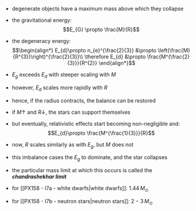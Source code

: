 - degenerate objects have a maximum mass above which they collapse
- the gravitational energy: $$E_{G} \propto \frac{M}{R}$$
- the degeneracy energy: $$\begin{align*}
	E_{d}\propto n_{e}^{\frac{2}{3}} &\propto \left(\frac{M}{R^{3}}\right)^{\frac{2}{3}}\\
	\therefore E_{d} &\propto \frac{M^{\frac{2}{3}}}{R^{2}}
\end{align*}$$
- $E_{g}$ exceeds $E_{d}$ with steeper scaling with $M$
- however, $E_{d}$ scales more rapidly with $R$
- hence, if the radius contracts, the balance can be restored

- if $M\uparrow$ and $R\downarrow$, the stars can support themselves
- but eventually, relativistic effects start becoming non-negligible and: $$E_{d}\propto \frac{M^{\frac{1}{3}}}{R}$$
- now, $R$ scales similarly as with $E_{g}$, but $M$ does not
- this imbalance cases the $E_{g}$ to dominate, and the star collapses
- the particular mass limit at which this occurs is called the ***chandrashekhar limit***
- for [[PX158 - I7a - white dwarfs|white dwarfs]]: $1.44\,M_{\odot}$
- for [[PX158 - I7b - neutron stars|neutron stars]]: $2-3\,M_{\odot}$
